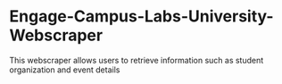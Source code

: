 # Engage-Campus-Labs-University-Webscraper
This webscraper allows users to retrieve information such as student organization and event details

